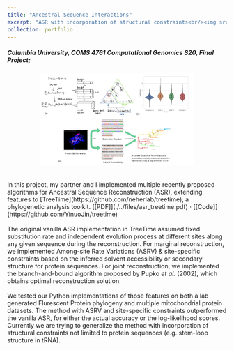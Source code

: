 ```yaml
---
title: "Ancestral Sequence Interactions"
excerpt: "ASR with incorporation of structural constraints<br/><img src='/images/asr.png' width="70%">"
collection: portfolio
---
```

##### Columbia University, COMS 4761 Computational Genomics S20, Final Project;
<center><img src='/images/asr.png' width="70%"></center><br><br>
In this project, my partner and I implemented multiple recently proposed algorithms for Ancestral Sequence Reconstruction (ASR), extending features to [TreeTime](https://github.com/neherlab/treetime), a phylogenetic analysis toolkit. [[PDF]](./../files/asr_treetime.pdf) ⋅ [[Code]](https://github.com/YinuoJin/treetime)<br><br>
The original vanilla ASR implementation in TreeTime assumed fixed substitution rate and independent evolution process at different sites along any given sequence during the reconstruction. For marginal reconstruction, we implemented Among-site Rate Variations (ASRV) & site-specific constraints based on the inferred solvent accessibility or secondary structure for protein sequences. For joint reconstruction, we implemented the branch-and-bound algorithm proposed by Pupko <i>et al.</i> (2002), which obtains optimal reconstruction solution. <br><br>
We tested our Python implementations of those features on both a lab generated Flurescent Protein phylogeny and multiple mitochondrial protein datasets. The method with ASRV and site-specific constraints outperformed the vanilla ASR, for either the actual accuracy or the log-likelihood scores. Currently we are trying to generalize the method with incorporation of structural constraints not limited to protein sequences (e.g. stem-loop structure in tRNA).
